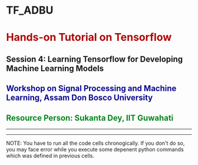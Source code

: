# TF_ADBU

# **<font color=”brown”> Hands-on Tutorial on Tensorflow </font>**


## **Session 4: Learning Tensorflow for Developing Machine Learning Models**

## **<font color=”ec0909”> Workshop on Signal Processing and Machine Learning, Assam Don Bosco University</font>**

## **<font color=”068632”>Resource Person: Sukanta Dey, IIT Guwahati</font>**


---

---

NOTE: You have to run all the code cells chronogically. If you don't do so, you may face error while you execute some depenent python commands which was defined in previous cells.

